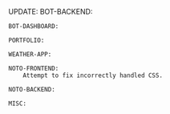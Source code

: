 UPDATE:
    BOT-BACKEND: 

    BOT-DASHBOARD:

    PORTFOLIO:
      
    WEATHER-APP:

    NOTO-FRONTEND:
        Attempt to fix incorrectly handled CSS.

    NOTO-BACKEND:

    MISC:
      
